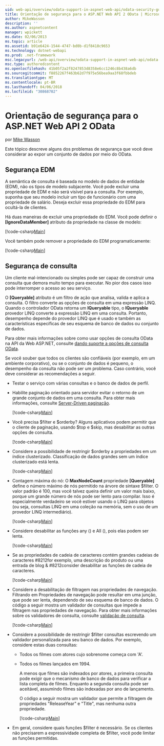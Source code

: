 ```yaml
---
uid: web-api/overview/odata-support-in-aspnet-web-api/odata-security-guidance
title: Orientação de segurança para o ASP.NET Web API 2 OData | Microsoft Docs
author: MikeWasson
description: ''
ms.author: aspnetcontent
manager: wpickett
ms.date: 02/06/2013
ms.topic: article
ms.assetid: b91e6424-1544-4747-bd0b-d1f8418c9653
ms.technology: dotnet-webapi
ms.prod: .net-framework
msc.legacyurl: /web-api/overview/odata-support-in-aspnet-web-api/odata-security-guidance
msc.type: authoredcontent
ms.openlocfilehash: 41b05f2a2f8247853d8358e6cc1246c8b438a6db
ms.sourcegitcommit: f8852267f463b62d7f975e56bea9aa3f68fbbdeb
ms.translationtype: MT
ms.contentlocale: pt-BR
ms.lasthandoff: 04/06/2018
ms.locfileid: "30868702"
---
```

<a name="security-guidance-for-aspnet-web-api-2-odata"></a>Orientação de segurança para o ASP.NET Web API 2 OData
====================
por [Mike Wasson](https://github.com/MikeWasson)

Este tópico descreve alguns dos problemas de segurança que você deve considerar ao expor um conjunto de dados por meio do OData.

## <a name="edm-security"></a>Segurança EDM

A semântica de consulta é baseada no modelo de dados de entidade (EDM), não os tipos de modelo subjacente. Você pode excluir uma propriedade de EDM e não será visível para a consulta. Por exemplo, suponha que seu modelo incluir um tipo de funcionário com uma propriedade de salário. Deseja excluir essa propriedade do EDM para ocultá-la de clientes.

Há duas maneiras de excluir uma propriedade do EDM. Você pode definir o **[IgnoreDataMember]** atributo da propriedade na classe de modelo:

[!code-csharp[Main](odata-security-guidance/samples/sample1.cs)]

Você também pode remover a propriedade do EDM programaticamente:

[!code-csharp[Main](odata-security-guidance/samples/sample2.cs)]

## <a name="query-security"></a>Segurança de consulta

Um cliente mal-intencionado ou simples pode ser capaz de construir uma consulta que demora muito tempo para executar. No pior dos casos isso pode interromper o acesso ao seu serviço.

O **[Queryable]** atributo é um filtro de ação que analisa, valida e aplica a consulta. O filtro converte as opções de consulta em uma expressão LINQ. Quando o controlador OData retorna um **IQueryable** tipo, o **IQueryable** provedor LINQ converte a expressão LINQ em uma consulta. Portanto, desempenho depende do provedor LINQ que é usado e também as características específicas de seu esquema de banco de dados ou conjunto de dados.

Para obter mais informações sobre como usar opções de consulta OData na API da Web ASP.NET, consulte [dando suporte a opções de consulta OData](supporting-odata-query-options.md).

Se você souber que todos os clientes são confiáveis (por exemplo, em um ambiente corporativo), ou se o conjunto de dados é pequeno, o desempenho da consulta não pode ser um problema. Caso contrário, você deve considerar as recomendações a seguir.

- Testar o serviço com várias consultas e o banco de dados de perfil.
- Habilite paginação orientado para servidor evitar o retorno de um grande conjunto de dados em uma consulta. Para obter mais informações, consulte [Server-Driven paginação](supporting-odata-query-options.md#server-paging). 

    [!code-csharp[Main](odata-security-guidance/samples/sample3.cs)]
- Você precisa $filter e $orderby? Alguns aplicativos podem permitir que o cliente de paginação, usando $top e $skip, mas desabilitar as outras opções de consulta. 

    [!code-csharp[Main](odata-security-guidance/samples/sample4.cs)]
- Considere a possibilidade de restringir $orderby a propriedades em um índice clusterizado. Classificação de dados grandes sem um índice clusterizado está lenta. 

    [!code-csharp[Main](odata-security-guidance/samples/sample5.cs)]
- Contagem máxima do nó: O **MaxNodeCount** propriedade **[Queryable]** define o número máximo de nós permitido na árvore de sintaxe $filter. O valor padrão é 100, mas você talvez queira definir um valor mais baixo, porque um grande número de nós pode ser lento para compilar. Isso é especialmente verdadeiro se você estiver usando o LINQ para objetos (ou seja, consultas LINQ em uma coleção na memória, sem o uso de um provedor LINQ intermediário). 

    [!code-csharp[Main](odata-security-guidance/samples/sample6.cs)]
- Considere desabilitar as funções any () e All (), pois elas podem ser lenta. 

    [!code-csharp[Main](odata-security-guidance/samples/sample7.cs)]
- Se as propriedades de cadeia de caracteres contém grandes cadeias de caracteres #8212for exemplo, uma descrição do produto ou uma entrada de blog & #8212consider desabilitar as funções de cadeia de caracteres. 

    [!code-csharp[Main](odata-security-guidance/samples/sample8.cs)]
- Considere a desabilitação de filtragem nas propriedades de navegação. Filtrando em Propriedades de navegação pode resultar em uma junção, que pode ser lenta, dependendo de seu esquema de banco de dados. O código a seguir mostra um validador de consultas que impede a filtragem nas propriedades de navegação. Para obter mais informações sobre os validadores de consulta, consulte [validação de consulta](supporting-odata-query-options.md#query-validation). 

    [!code-csharp[Main](odata-security-guidance/samples/sample9.cs)]
- Considere a possibilidade de restringir $filter consultas escrevendo um validador personalizada para seu banco de dados. Por exemplo, considere estas duas consultas: 

  - Todos os filmes com atores cujo sobrenome começa com 'A'.
  - Todos os filmes lançados em 1994.

    A menos que filmes são indexados por atores, a primeira consulta pode exigir que o mecanismo de banco de dados para verificar a lista completa de filmes. Enquanto a segunda consulta pode ser aceitável, assumindo filmes são indexadas por ano de lançamento.

    O código a seguir mostra um validador que permite a filtragem de propriedades "ReleaseYear" e "Title", mas nenhuma outra propriedade.

    [!code-csharp[Main](odata-security-guidance/samples/sample10.cs)]
- Em geral, considere quais funções $filter é necessário. Se os clientes não precisarem a expressividade completa de $filter, você pode limitar as funções permitidas.
